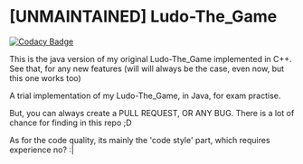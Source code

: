 # \[UNMAINTAINED\] Ludo-The_Game

[![Codacy Badge](https://api.codacy.com/project/badge/Grade/af9190f3627842869828fb1c8307b818)](https://app.codacy.com/manual/AdityaGupta150/UNMAINTAINED-Ludo-The_Game-Java?utm_source=github.com&utm_medium=referral&utm_content=AdityaGupta150/UNMAINTAINED-Ludo-The_Game-Java&utm_campaign=Badge_Grade_Dashboard)

This is the java version of my original Ludo-The_Game implemented in C++. See that, for any new features (will will always be the case, even now, but this one works too)

A trial implementation of my Ludo-The_Game, in Java, for exam practise.

But, you can always create a PULL REQUEST, OR ANY BUG. There is a lot of chance for finding in this repo ;D

As for the code quality, its mainly the 'code style' part, which requires experience no? :|
